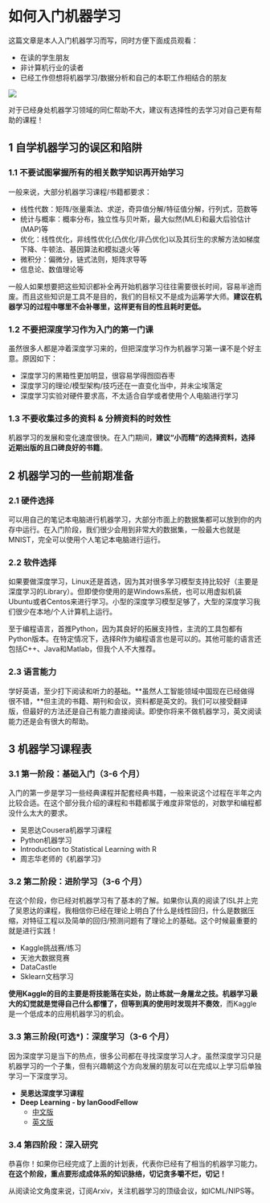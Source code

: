 # 如何入门机器学习

这篇文章是本人入门机器学习而写，同时方便下面成员观看：

* 在读的学生朋友
* 非计算机行业的读者
* 已经工作但想将机器学习/数据分析和自己的本职工作相结合的朋友

![](https://gitee.com/wugenqiang/PictureBed/raw/master/NoteBook/20200602231347.jpg)

对于已经身处机器学习领域的同仁帮助不大，建议有选择性的去学习对自己更有帮助的课程！

## 1 自学机器学习的误区和陷阱

### 1.1 不要试图掌握所有的相关数学知识再开始学习

一般来说，大部分机器学习课程/书籍都要求：

* 线性代数：矩阵/张量乘法、求逆，奇异值分解/特征值分解，行列式，范数等
* 统计与概率：概率分布，独立性与贝叶斯，最大似然(MLE)和最大后验估计(MAP)等
* 优化：线性优化，非线性优化(凸优化/非凸优化)以及其衍生的求解方法如梯度下降、牛顿法、基因算法和模拟退火等
* 微积分：偏微分，链式法则，矩阵求导等
* 信息论、数值理论等

一般人如果想要把这些知识都补全再开始机器学习往往需要很长时间，容易半途而废。而且这些知识是工具不是目的，我们的目标又不是成为运筹学大师。**建议在机器学习的过程中哪里不会补哪里，这样更有目的性且耗时更低。**

### 1.2 不要把深度学习作为入门的第一门课

虽然很多人都是冲着深度学习来的，但把深度学习作为机器学习第一课不是个好主意。原因如下：

* 深度学习的黑箱性更加明显，很容易学得囫囵吞枣
* 深度学习的理论/模型架构/技巧还在一直变化当中，并未尘埃落定
* 深度学习实验对硬件要求高，不太适合自学或者使用个人电脑进行学习

### 1.3 不要收集过多的资料 & 分辨资料的时效性

机器学习的发展和变化速度很快。在入门期间，**建议“小而精”的选择资料，选择近期出版的且口碑良好的书籍**。

## 2 机器学习的一些前期准备

### 2.1 硬件选择

可以用自己的笔记本电脑进行机器学习，大部分市面上的数据集都可以放到你的内存中运行。在入门阶段，我们很少会用到非常大的数据集，一般最大也就是MNIST，完全可以使用个人笔记本电脑进行运行。

### 2.2 软件选择

如果要做深度学习，Linux还是首选，因为其对很多学习模型支持比较好（主要是深度学习的Library）。但即使你使用的是Windows系统，也可以用虚拟机装Ubuntu或者Centos来进行学习。小型的深度学习模型足够了，大型的深度学习我们很少在本地/个人计算机上运行。

至于编程语言，首推Python，因为其良好的拓展支持性，主流的工具包都有Python版本。在特定情况下，选择R作为编程语言也是可以的。其他可能的语言还包括C++、Java和Matlab，但我个人不大推荐。

### 2.3 语言能力

学好英语，至少打下阅读和听力的基础。**虽然人工智能领域中国现在已经做得很不错，**但主流的书籍、期刊和会议，资料都是英文的。我们可以接受翻译版，但最好的方法还是自己有能力直接阅读。即使你将来不做机器学习，英文阅读能力还是会有很大的帮助。

## 3 机器学习课程表

### 3.1 第一阶段：基础入门（3-6 个月）

入门的第一步是学习一些经典课程并配套经典书籍，一般来说这个过程在半年之内比较合适。在这个部分我介绍的课程和书籍都属于难度非常低的，对数学和编程都没什么太大的要求。

* 吴恩达Cousera机器学习课程
* Python机器学习
* Introduction to Statistical Learning with R
* 周志华老师的《机器学习》



### 3.2 第二阶段：进阶学习（3-6 个月）

在这个阶段，你已经对机器学习有了基本的了解。如果你认真的阅读了ISL并上完了吴恩达的课程，我相信你已经在理论上明白了什么是线性回归，什么是数据压缩，对特征工程以及简单的回归/预测问题有了理论上的基础。这个时候最重要的就是进行实践！

* Kaggle挑战赛/练习
* 天池大数据竞赛
* DataCastle
* Sklearn文档学习

**使用Kaggle的目的主要是将技能落在实处，防止练就一身屠龙之技。机器学习最大的幻觉就是觉得自己什么都懂了，但等到真的使用时发现并不奏效**，而Kaggle是一个低成本的应用机器学习的机会。

### 3.3 第三阶段(可选*)：深度学习（3-6 个月）

因为深度学习是当下的热点，很多公司都在寻找深度学习人才。虽然深度学习只是机器学习的一个子集，但有兴趣朝这个方向发展的朋友可以在完成以上学习后单独学习一下深度学习。

* **吴恩达深度学习课程**
* **Deep Learning - by IanGoodFellow**
  * [中文版](https://exacity.github.io/deeplearningbook-chinese/)
  * [英文版](http://www.deeplearningbook.org/)

### 3.4 第四阶段：深入研究

恭喜你！如果你已经完成了上面的计划表，代表你已经有了相当的机器学习能力。**在这个阶段，重点要形成成体系的知识脉络，切记贪多嚼不烂，切记！**

从阅读论文角度来说，订阅Arxiv，关注机器学习的顶级会议，如ICML/NIPS等。